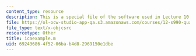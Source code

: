 ```yaml
---
content_type: resource
description: This is a special file of the software used in Lecture 10.
file: https://ol-ocw-studio-app-qa.s3.amazonaws.com/courses/12-s990-quantifying-uncertainty-fall-2012/692436864f5206bab4d82969150e1dbe_icaexample.m
file_type: text/x-objcsrc
resourcetype: Other
title: icaexample.m
uid: 69243686-4f52-06ba-b4d8-2969150e1dbe
---
```

